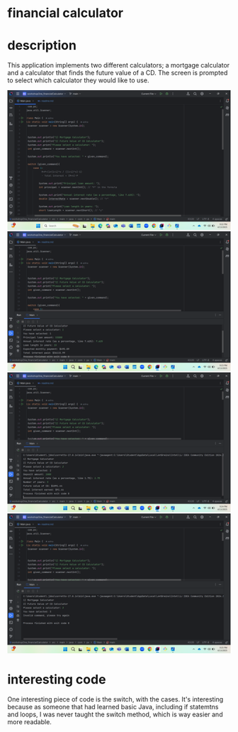 # financial calculator

# description
This application implements two different calculators; a mortgage calculator and a calculator that finds the future value of a CD. The screen is prompted to select which calculator they would like to use. 

![Screenshot 2025-04-13 212232.png](Screenshot%202025-04-13%20212232.png)
![Screenshot 2025-04-13 212326.png](Screenshot%202025-04-13%20212326.png)
![Screenshot 2025-04-13 212450.png](Screenshot%202025-04-13%20212450.png)
![Screenshot 2025-04-13 212527.png](Screenshot%202025-04-13%20212527.png)

# interesting code
One interesting piece of code is the switch, with the cases. It's interesting because as someone that had learned basic Java, including if statemtns and loops, I was never taught the switch method, which is way easier and more readable.